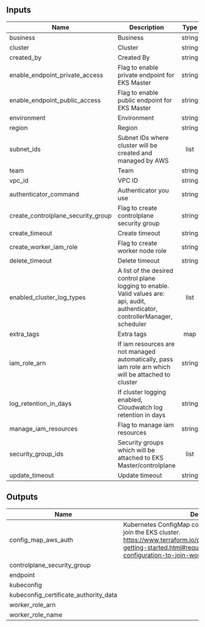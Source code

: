 ## Inputs

| Name | Description | Type | Default | Required |
|------|-------------|:----:|:-----:|:-----:|
| business | Business | string | n/a | yes |
| cluster | Cluster | string | n/a | yes |
| created\_by | Created By | string | n/a | yes |
| enable\_endpoint\_private\_access | Flag to enable private endpoint for EKS Master | string | n/a | yes |
| enable\_endpoint\_public\_access | Flag to enable public endpoint for EKS Master | string | n/a | yes |
| environment | Environment | string | n/a | yes |
| region | Region | string | n/a | yes |
| subnet\_ids | Subnet IDs where cluster will be created and managed by AWS | list | n/a | yes |
| team | Team | string | n/a | yes |
| vpc\_id | VPC ID | string | n/a | yes |
| authenticator\_command | Authenticator you use | string | `"aws-vault"` | no |
| create\_controlplane\_security\_group | Flag to create controlplane security group | string | `"true"` | no |
| create\_timeout | Create timeout | string | `"30m"` | no |
| create\_worker\_iam\_role | Flag to create worker node role | string | `"true"` | no |
| delete\_timeout | Delete timeout | string | `"15m"` | no |
| enabled\_cluster\_log\_types | A list of the desired control plane logging to enable. Valid values are: api, audit, authenticator, controllerManager, scheduler | list | `<list>` | no |
| extra\_tags | Extra tags | map | `<map>` | no |
| iam\_role\_arn | If iam resources are not managed automatically, pass iam role arn which will be attached to cluster | string | `""` | no |
| log\_retention\_in\_days | If cluster logging enabled, Cloudwatch log retention in days | string | `"7"` | no |
| manage\_iam\_resources | Flag to manage iam resources | string | `"true"` | no |
| security\_group\_ids | Security groups which will be attached to EKS Master/controlplane | list | `<list>` | no |
| update\_timeout | Update timeout | string | `"30m"` | no |

## Outputs

| Name | Description |
|------|-------------|
| config\_map\_aws\_auth | Kubernetes ConfigMap configuration for worker nodes to join the EKS cluster. https://www.terraform.io/docs/providers/aws/guides/eks-getting-started.html#required-kubernetes-configuration-to-join-worker-nodes |
| controlplane\_security\_group |  |
| endpoint |  |
| kubeconfig |  |
| kubeconfig\_certificate\_authority\_data |  |
| worker\_role\_arn |  |
| worker\_role\_name |  |

